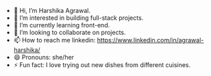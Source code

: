 

- 👋 Hi, I’m Harshika Agrawal.
- 👀 I’m interested in building full-stack projects. 
- 🌱 I’m currently learning front-end.
- 💞️ I’m looking to collaborate on projects.
- 📫 How to reach me linkedin:  https://www.linkedin.com/in/agrawal-harshika/ 
- 😄 Pronouns: she/her
- ⚡ Fun fact: I love trying out new dishes from different cuisines.

<!---
HarshikaAgr/HarshikaAgr is a ✨ special ✨ repository because its `README.md` (this file) appears on your GitHub profile.
You can click the Preview link to take a look at your changes.
--->
